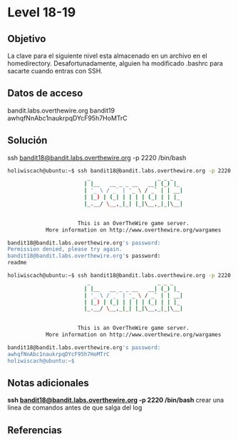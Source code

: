 # Level 18-19
## Objetivo
La clave para el siguiente nivel esta almacenado en un archivo en el homedirectory. Desafortunadamente, alguien ha modificado .bashrc para sacarte cuando entras con SSH.

## Datos de acceso
bandit.labs.overthewire.org
bandit19
awhqfNnAbc1naukrpqDYcF95h7HoMTrC

## Solución
ssh bandit18@bandit.labs.overthewire.org -p 2220 /bin/bash

``` bash
holiwiscach@ubuntu:~$ ssh bandit18@bandit.labs.overthewire.org -p 2220 ls
                         _                     _ _ _   
                        | |__   __ _ _ __   __| (_) |_ 
                        | '_ \ / _` | '_ \ / _` | | __|
                        | |_) | (_| | | | | (_| | | |_ 
                        |_.__/ \__,_|_| |_|\__,_|_|\__|
                                                       

                      This is an OverTheWire game server. 
            More information on http://www.overthewire.org/wargames

bandit18@bandit.labs.overthewire.org's password: 
Permission denied, please try again.
bandit18@bandit.labs.overthewire.org's password: 
readme

holiwiscach@ubuntu:~$ ssh bandit18@bandit.labs.overthewire.org -p 2220 cat readme
                         _                     _ _ _   
                        | |__   __ _ _ __   __| (_) |_ 
                        | '_ \ / _` | '_ \ / _` | | __|
                        | |_) | (_| | | | | (_| | | |_ 
                        |_.__/ \__,_|_| |_|\__,_|_|\__|
                                                       

                      This is an OverTheWire game server. 
            More information on http://www.overthewire.org/wargames

bandit18@bandit.labs.overthewire.org's password: 
awhqfNnAbc1naukrpqDYcF95h7HoMTrC
holiwiscach@ubuntu:~$ 

```

## Notas adicionales
**ssh bandit18@bandit.labs.overthewire.org -p 2220 /bin/bash** crear una linea de comandos antes de que salga del log 

## Referencias